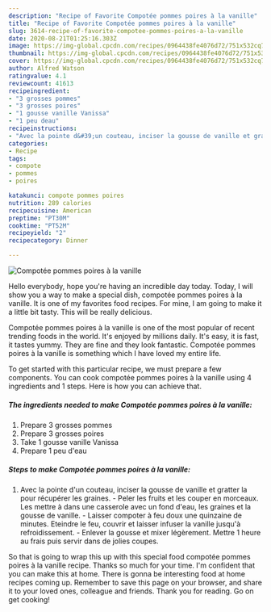 ```yaml
---
description: "Recipe of Favorite Compotée pommes poires à la vanille"
title: "Recipe of Favorite Compotée pommes poires à la vanille"
slug: 3614-recipe-of-favorite-compotee-pommes-poires-a-la-vanille
date: 2020-08-21T01:25:16.303Z
image: https://img-global.cpcdn.com/recipes/0964438fe4076d72/751x532cq70/compotee-pommes-poires-a-la-vanille-photo-principale-de-la-recette.jpg
thumbnail: https://img-global.cpcdn.com/recipes/0964438fe4076d72/751x532cq70/compotee-pommes-poires-a-la-vanille-photo-principale-de-la-recette.jpg
cover: https://img-global.cpcdn.com/recipes/0964438fe4076d72/751x532cq70/compotee-pommes-poires-a-la-vanille-photo-principale-de-la-recette.jpg
author: Alfred Watson
ratingvalue: 4.1
reviewcount: 41613
recipeingredient:
- "3 grosses pommes"
- "3 grosses poires"
- "1 gousse vanille Vanissa"
- "1 peu deau"
recipeinstructions:
- "Avec la pointe d&#39;un couteau, inciser la gousse de vanille et gratter la pour récupérer les graines. Peler les fruits et les couper en morceaux. Les mettre à dans une casserole avec un fond d&#39;eau, les graines et la gousse de vanille. Laisser compoter à feu doux une quinzaine de minutes. Eteindre le feu, couvrir et laisser infuser la vanille jusqu&#39;à refroidissement. Enlever la gousse et mixer légèrement. Mettre 1 heure au frais puis servir dans de jolies coupes."
categories:
- Recipe
tags:
- compote
- pommes
- poires

katakunci: compote pommes poires 
nutrition: 289 calories
recipecuisine: American
preptime: "PT30M"
cooktime: "PT52M"
recipeyield: "2"
recipecategory: Dinner

---
```



![Compotée pommes poires à la vanille](https://img-global.cpcdn.com/recipes/0964438fe4076d72/751x532cq70/compotee-pommes-poires-a-la-vanille-photo-principale-de-la-recette.jpg)

Hello everybody, hope you're having an incredible day today. Today, I will show you a way to make a special dish, compotée pommes poires à la vanille. It is one of my favorites food recipes. For mine, I am going to make it a little bit tasty. This will be really delicious.

Compotée pommes poires à la vanille is one of the most popular of recent trending foods in the world. It's enjoyed by millions daily. It's easy, it is fast, it tastes yummy. They are fine and they look fantastic. Compotée pommes poires à la vanille is something which I have loved my entire life.




To get started with this particular recipe, we must prepare a few components. You can cook compotée pommes poires à la vanille using 4 ingredients and 1 steps. Here is how you can achieve that.

<!--inarticleads1-->

##### The ingredients needed to make Compotée pommes poires à la vanille:

1. Prepare 3 grosses pommes
1. Prepare 3 grosses poires
1. Take 1 gousse vanille Vanissa
1. Prepare 1 peu d&#39;eau




<!--inarticleads2-->

##### Steps to make Compotée pommes poires à la vanille:

1. Avec la pointe d&#39;un couteau, inciser la gousse de vanille et gratter la pour récupérer les graines. - Peler les fruits et les couper en morceaux. Les mettre à dans une casserole avec un fond d&#39;eau, les graines et la gousse de vanille. - Laisser compoter à feu doux une quinzaine de minutes. Eteindre le feu, couvrir et laisser infuser la vanille jusqu&#39;à refroidissement. - Enlever la gousse et mixer légèrement. Mettre 1 heure au frais puis servir dans de jolies coupes.




So that is going to wrap this up with this special food compotée pommes poires à la vanille recipe. Thanks so much for your time. I'm confident that you can make this at home. There is gonna be interesting food at home recipes coming up. Remember to save this page on your browser, and share it to your loved ones, colleague and friends. Thank you for reading. Go on get cooking!
